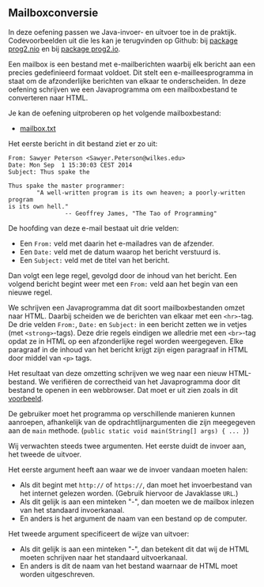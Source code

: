 Mailboxconversie
----------------

In deze oefening passen we Java-invoer- en uitvoer toe in de
praktijk. Codevoorbeelden uit die les kan je terugvinden op Github: bij 
[package prog2.nio](https://github.com/NoctuaNivalis/cursus/tree/master/src/prog2/nio)
en bij
[package prog2.io](https://github.com/NoctuaNivalis/cursus/tree/master/src/prog2/io).

Een mailbox is een bestand met e-mailberichten
waarbij elk bericht aan een precies gedefinieerd formaat voldoet.
Dit stelt een e-mailleesprogramma in staat om de afzonderlijke berichten
van elkaar te onderscheiden.
In deze oefening schrijven we een Javaprogramma om een mailboxbestand
te converteren naar HTML.

Je kan de oefening uitproberen op het volgende mailboxbestand:

* [mailbox.txt](mailbox.txt)

Het eerste bericht in dit bestand ziet er zo uit:
```
From: Sawyer Peterson <Sawyer.Peterson@wilkes.edu>
Date: Mon Sep  1 15:30:03 CEST 2014
Subject: Thus spake the

Thus spake the master programmer:
        "A well-written program is its own heaven; a poorly-written program
is its own hell."
                -- Geoffrey James, "The Tao of Programming"
```

De hoofding van deze e-mail bestaat uit drie velden:

* Een `From:` veld met daarin het e-mailadres van de afzender.
* Een `Date:` veld met de datum waarop het bericht verstuurd is.
* Een `Subject:` veld met de titel van het bericht.

Dan volgt een lege regel, gevolgd door de inhoud van het bericht.
Een volgend bericht begint weer met een `From:` veld aan het begin van een nieuwe regel.

We schrijven een Javaprogramma dat dit soort mailboxbestanden omzet naar HTML.
Daarbij scheiden we de berichten van elkaar met een `<hr>`-tag.
De drie velden `From:`, `Date:` en `Subject:` in een bericht
zetten we in vetjes (met `<strong>`-tags).
Deze drie regels eindigen we alledrie met een `<br>`-tag
opdat ze in HTML op een afzonderlijke regel worden weergegeven.
Elke paragraaf in de inhoud van het bericht krijgt
zijn eigen paragraaf in HTML door middel van `<p>` tags.

Het resultaat van deze omzetting schrijven we weg naar een nieuw HTML-bestand.
We verifiëren de correctheid van het Javaprogramma door dit bestand te openen
in een webbrowser. Dat moet er uit zien zoals in dit [voorbeeld](mailboxhtml.png).

De gebruiker moet het programma op verschillende manieren 
kunnen aanroepen, afhankelijk van de opdrachtlijnargumenten
die zijn meegegeven aan de `main` methode.
(`public static void main(String[] args) { ... }`)

Wij verwachten steeds twee argumenten. Het eerste duidt de invoer aan,
het tweede de uitvoer.

Het eerste argument heeft aan waar we de invoer vandaan moeten halen:
* Als dit begint met `http://` of `https://`,
dan moet het invoerbestand van het internet gelezen worden. (Gebruik hiervoor de Javaklasse `URL`.)
* Als dit gelijk is aan een minteken "-", dan moeten we
de mailbox inlezen van het standaard invoerkanaal.
* En anders is het argument de naam van een bestand op de computer.

Het tweede argument specificeert de wijze van uitvoer:

* Als dit gelijk is aan een minteken "-", dan betekent dit
dat wij de HTML moeten schrijven naar het standaard uitvoerkanaal.
* En anders is dit de naam van het bestand waarnaar de HTML moet worden uitgeschreven.
